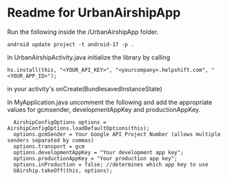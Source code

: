 Readme for UrbanAirshipApp
==============================

Run the following inside the /UrbanAirshipApp folder.

```
android update project -t android-17 -p .
```

In UrbanAirshipActivity.java initialize the library by calling
```
hs.install(this, "<YOUR_API_KEY>", "<yourcompany>.helpshift.com", "<YOUR_APP_ID>");
```
in your activity's onCreate(BundlesavedInstanceState)

In MyApplication.java uncomment the following and add the appropriate values for gcmsender,
developmentAppKey and productionAppKey.
```
  AirshipConfigOptions options = AirshipConfigOptions.loadDefaultOptions(this);
  options.gcmSender = Your Google API Project Number (allows multiple senders separated by commas)
  options.transport = gcm
  options.developmentAppKey = "Your development app key";
  options.productionAppKey = "Your production app key";
  options.inProduction = false; //determines which app key to use
  UAirship.takeOff(this, options);
```
